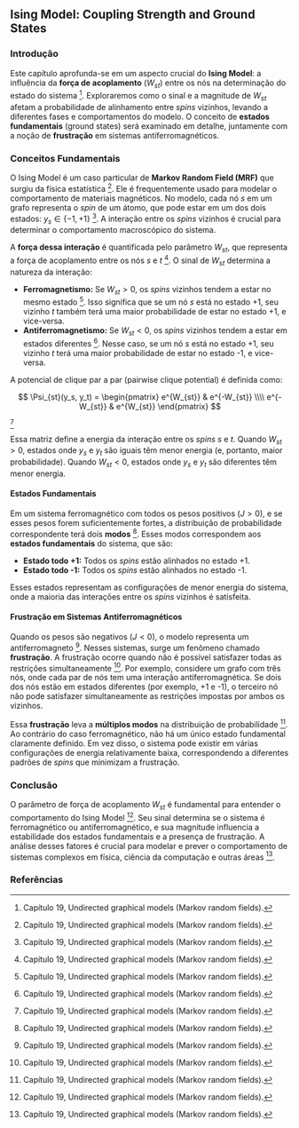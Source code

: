 ## Ising Model: Coupling Strength and Ground States

### Introdução
Este capítulo aprofunda-se em um aspecto crucial do **Ising Model**: a influência da **força de acoplamento** ($W_{st}$) entre os nós na determinação do estado do sistema [^668]. Exploraremos como o sinal e a magnitude de $W_{st}$ afetam a probabilidade de alinhamento entre *spins* vizinhos, levando a diferentes fases e comportamentos do modelo. O conceito de **estados fundamentais** (ground states) será examinado em detalhe, juntamente com a noção de **frustração** em sistemas antiferromagnéticos.

### Conceitos Fundamentais

O Ising Model é um caso particular de **Markov Random Field (MRF)** que surgiu da física estatística [^668]. Ele é frequentemente usado para modelar o comportamento de materiais magnéticos. No modelo, cada nó *s* em um grafo representa o *spin* de um átomo, que pode estar em um dos dois estados: $y_s \in \{-1, +1\}$ [^668]. A interação entre os *spins* vizinhos é crucial para determinar o comportamento macroscópico do sistema.

A **força dessa interação** é quantificada pelo parâmetro $W_{st}$, que representa a força de acoplamento entre os nós *s* e *t* [^668]. O sinal de $W_{st}$ determina a natureza da interação:

*   **Ferromagnetismo:** Se $W_{st} > 0$, os *spins* vizinhos tendem a estar no mesmo estado [^668]. Isso significa que se um nó *s* está no estado +1, seu vizinho *t* também terá uma maior probabilidade de estar no estado +1, e vice-versa.
*   **Antiferromagnetismo:** Se $W_{st} < 0$, os *spins* vizinhos tendem a estar em estados diferentes [^668]. Nesse caso, se um nó *s* está no estado +1, seu vizinho *t* terá uma maior probabilidade de estar no estado -1, e vice-versa.

A potencial de clique par a par (pairwise clique potential) é definida como:

$$ \Psi_{st}(y_s, y_t) = \begin{pmatrix} e^{W_{st}} & e^{-W_{st}} \\\\ e^{-W_{st}} & e^{W_{st}} \end{pmatrix} $$

[^668]

Essa matriz define a energia da interação entre os *spins* *s* e *t*. Quando $W_{st} > 0$, estados onde $y_s$ e $y_t$ são iguais têm menor energia (e, portanto, maior probabilidade). Quando $W_{st} < 0$, estados onde $y_s$ e $y_t$ são diferentes têm menor energia.

#### Estados Fundamentais

Em um sistema ferromagnético com todos os pesos positivos ($J > 0$), e se esses pesos forem suficientemente fortes, a distribuição de probabilidade correspondente terá dois **modos** [^668]. Esses modos correspondem aos **estados fundamentais** do sistema, que são:

*   **Estado todo +1:** Todos os *spins* estão alinhados no estado +1.
*   **Estado todo -1:** Todos os *spins* estão alinhados no estado -1.

Esses estados representam as configurações de menor energia do sistema, onde a maioria das interações entre os *spins* vizinhos é satisfeita.

#### Frustração em Sistemas Antiferromagnéticos

Quando os pesos são negativos ($J < 0$), o modelo representa um antiferromagneto [^668]. Nesses sistemas, surge um fenômeno chamado **frustração**. A frustração ocorre quando não é possível satisfazer todas as restrições simultaneamente [^668]. Por exemplo, considere um grafo com três nós, onde cada par de nós tem uma interação antiferromagnética. Se dois dos nós estão em estados diferentes (por exemplo, +1 e -1), o terceiro nó não pode satisfazer simultaneamente as restrições impostas por ambos os vizinhos.

Essa **frustração** leva a **múltiplos modos** na distribuição de probabilidade [^668]. Ao contrário do caso ferromagnético, não há um único estado fundamental claramente definido. Em vez disso, o sistema pode existir em várias configurações de energia relativamente baixa, correspondendo a diferentes padrões de *spins* que minimizam a frustração.

### Conclusão

O parâmetro de força de acoplamento $W_{st}$ é fundamental para entender o comportamento do Ising Model [^668]. Seu sinal determina se o sistema é ferromagnético ou antiferromagnético, e sua magnitude influencia a estabilidade dos estados fundamentais e a presença de frustração. A análise desses fatores é crucial para modelar e prever o comportamento de sistemas complexos em física, ciência da computação e outras áreas [^668].

### Referências
[^668]: Capítulo 19, Undirected graphical models (Markov random fields).
<!-- END -->